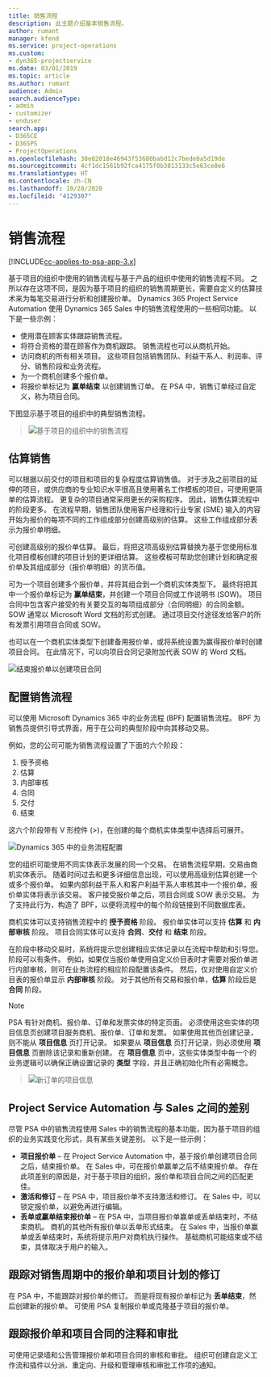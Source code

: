 ```yaml
---
title: 销售流程
description: 此主题介绍基本销售流程。
author: rumant
manager: kfend
ms.service: project-operations
ms.custom:
- dyn365-projectservice
ms.date: 03/01/2019
ms.topic: article
ms.author: rumant
audience: Admin
search.audienceType:
- admin
- customizer
- enduser
search.app:
- D365CE
- D365PS
- ProjectOperations
ms.openlocfilehash: 38e02018e46943f53680babd12c7bede0a5d19de
ms.sourcegitcommit: 4cf1dc1561b92fca4175f0b3813133c5e63ce8e6
ms.translationtype: HT
ms.contentlocale: zh-CN
ms.lasthandoff: 10/28/2020
ms.locfileid: "4129307"
---
```

# <a name="sales-processes"></a>销售流程

[!INCLUDE[cc-applies-to-psa-app-3.x](../includes/cc-applies-to-psa-app-3x.md)]

基于项目的组织中使用的销售流程与基于产品的组织中使用的销售流程不同。 之所以存在这项不同，是因为基于项目的组织的销售周期更长，需要自定义的估算技术来为每笔交易进行分析和创建报价单。 Dynamics 365 Project Service Automation 使用 Dynamics 365 Sales 中的销售流程使用的一些相同功能。 以下是一些示例：

- 使用潜在顾客实体跟踪销售流程。
- 将符合资格的潜在顾客作为商机跟踪。 销售流程也可以从商机开始。
- 访问商机的所有相关项目。 这些项目包括销售团队、利益干系人、利润率、评分、销售阶段和业务流程。
- 为一个商机创建多个报价单。
- 将报价单标记为 **赢单结束** 以创建销售订单。 在 PSA 中，销售订单经过自定义，称为项目合同。

下图显示基于项目的组织中的典型销售流程。

> ![基于项目的组织中的销售流程](media/basic-guide-1.png)

## <a name="estimating-a-sale"></a>估算销售
可以根据以前交付的项目和项目的复杂程度估算销售值。 对于涉及之前项目的延伸的项目，或供应商的专业知识水平很高且使用著名工作模板的项目，可使用更简单的估算流程。 更复杂的项目通常采用更长的采购程序。 因此，销售估算流程中的阶段更多。 在流程早期，销售团队使用客户经理和行业专家 (SME) 输入的内容开始为报价的每项不同的工作组成部分创建高级别的估算。 这些工作组成部分表示为报价单明细。 

可创建高级别的报价单估算。 最后，将把这项高级别估算替换为基于您使用标准化项目模板创建的项目计划的更详细估算。 这些模板可帮助您创建计划和确定报价单及其组成部分（报价单明细）的货币值。 

可为一个项目创建多个报价单，并将其组合到一个商机实体类型下。 最终将把其中一个报价单标记为 **赢单结束**，并创建一个项目合同或工作说明书 (SOW)。 项目合同中包含客户接受的有关要交互的每项组成部分（合同明细）的合同金额。 SOW 通常以 Microsoft Word 文档的形式创建。 通过项目交付途径发给客户的所有发票引用项目合同或 SOW。

也可以在一个商机实体类型下创建备用报价单，或将系统设置为赢得报价单时创建项目合同。 在此情况下，可以向项目合同记录附加代表 SOW 的 Word 文档。

![结束报价单以创建项目合同](media/basic-guide-2.png)

## <a name="configuring-the-sales-process"></a>配置销售流程
可以使用 Microsoft Dynamics 365 中的业务流程 (BPF) 配置销售流程。 BPF 为销售员提供引导式界面，用于在公司的典型阶段中向其移动交易。

例如，您的公司可能为销售流程设置了下面的六个阶段：

1. 授予资格
2. 估算
3. 内部审核
4. 合同
5. 交付
6. 结束

这六个阶段带有 V 形控件 (\>)，在创建的每个商机实体类型中选择后可展开。

![Dynamics 365 中的业务流程配置](media/basic-guide-3.png)
 
您的组织可能使用不同实体表示发展的同一个交易。 在销售流程早期，交易由商机实体表示。 随着时间过去和更多详细信息出现，可以使用高级别估算创建一个或多个报价单。 如果内部利益干系人和客户利益干系人审核其中一个报价单，报价单实体将表示该交易。 客户接受报价单之后，项目合同或 SOW 表示交易。 为了支持此行为，构造了 BPF，以便将流程中的每个阶段链接到不同数据库表。

商机实体可以支持销售流程中的 **授予资格** 阶段。 报价单实体可以支持 **估算** 和 **内部审核** 阶段。 项目合同实体可以支持 **合同**、**交付** 和 **结束** 阶段。

在阶段中移动交易时，系统将提示您创建相应实体记录以在流程中帮助和引导您。 阶段可以有条件。 例如，如果仅当报价单使用自定义价目表时才需要对报价单进行内部审核，则可在业务流程的相应阶段配置该条件。 然后，仅对使用自定义价目表的报价单显示 **内部审核** 阶段。 对于其他所有交易和报价单，**估算** 阶段后是 **合同** 阶段。

> [!NOTE]
> PSA 有针对商机、报价单、订单和发票实体的特定页面。 必须使用这些实体的项目信息页创建项目服务商机、报价单、订单和发票。 如果使用其他页创建记录，则不能从 **项目信息** 页打开记录。 如果要从 **项目信息** 页打开记录，则必须使用 **项目信息** 页删除该记录和重新创建。 在 **项目信息** 页中，这些实体类型中每一个的业务逻辑可以确保正确设置记录的 **类型** 字段，并且正确初始化所有必需概念。

> ![新订单的项目信息](media/basic-guide-4.png)
 
## <a name="differences-between-project-service-automation-and-sales"></a>Project Service Automation 与 Sales 之间的差别
尽管 PSA 中的销售流程使用 Sales 中的销售流程的基本功能，因为基于项目的组织的业务实践变化形式，具有某些关键差别。 以下是一些示例：

- **项目报价单** – 在 Project Service Automation 中，基于报价单创建项目合同之后，结束报价单。 在 Sales 中，可在报价单赢单之后不结束报价单。 存在此项差别的原因是，对于基于项目的组织，报价单和项目合同之间的匹配更佳。 
- **激活和修订** – 在 PSA 中，项目报价单不支持激活和修订。 在 Sales 中，可以锁定报价单，以避免再进行编辑。
- **丢单或赢单结束报价单** – 在 PSA 中，当项目报价单赢单或丢单结束时，不结束商机。 商机的其他所有报价单以丢单形式结束。 在 Sales 中，当报价单赢单或丢单结束时，系统将提示用户对商机执行操作。 基础商机可能结束或不结束，具体取决于用户的输入。

## <a name="tracking-revisions-to-quotes-and-project-plans-in-the-sales-cycle"></a>跟踪对销售周期中的报价单和项目计划的修订
在 PSA 中，不能跟踪对报价单的修订。 而是将现有报价单标记为 **丢单结束**，然后创建新的报价单。 可使用 PSA 复制报价单或克隆基于项目的报价单。

## <a name="tracking-comments-and-approvals-of-quotes-and-project-contracts"></a>跟踪报价单和项目合同的注释和审批
可使用记录墙和公告管理报价单和项目合同的审核和审批。 组织可创建自定义工作流和插件以分派、重定向、升级和管理审核和审批工作项的通知。
